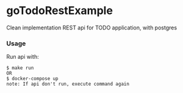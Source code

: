 # goTodoRestExample
Clean implementation REST api for TODO application, with postgres

### Usage
Run api with:
~~~
$ make run
OR
$ docker-compose up 
note: If api don't run, execute command again
~~~